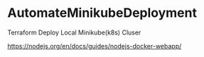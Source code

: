 # AutomateMinikubeDeployment
Terraform Deploy Local Minikube(k8s) Cluser

https://nodejs.org/en/docs/guides/nodejs-docker-webapp/
